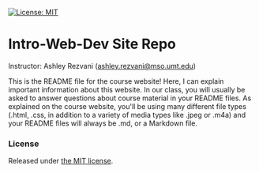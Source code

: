 [![License: MIT](https://img.shields.io/badge/License-MIT-yellow.svg)](https://opensource.org/licenses/MIT)


# Intro-Web-Dev Site Repo
Instructor: Ashley Rezvani ([ashley.rezvani@mso.umt.edu](mailto:ashley.rezvani@mso.umt.edu))

This is the README file for the course website! Here, I can explain important information about this website. In our class, you will usually be asked to answer questions about course material in your README files. As explained on the course website, you'll be using many different file types (.html, .css, in addition to a variety of media types like .jpeg or .m4a) and your README files will always be .md, or a Markdown file.


### License
Released under [the MIT license](LICENSE).
